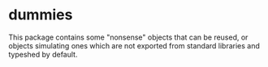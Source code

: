# dummies

This package contains some "nonsense" objects that can be reused, or objects simulating ones which are not exported from standard libraries and typeshed by default.
